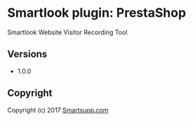 # Smartlook plugin: PrestaShop

Smartlook Website Visitor Recording Tool

## Versions

* 1.0.0

## Copyright

Copyright (c) 2017 [Smartsupp.com](https://www.smartsupp.com/)